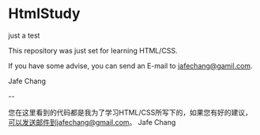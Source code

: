 HtmlStudy
=========   
just a test


This repository was just set for learning HTML/CSS.

If you have some advise, you can send an E-mail to jafechang@gamil.com.

Jafe Chang

-- 

您在这里看到的代码都是我为了学习HTML/CSS所写下的，如果您有好的建议，可以发送邮件到jafechang@gmail.com。
Jafe Chang  
